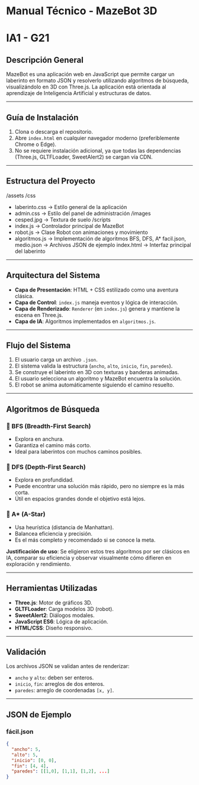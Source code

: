# Manual Técnico - MazeBot 3D
# IA1 - G21

## Descripción General
MazeBot es una aplicación web en JavaScript que permite cargar un laberinto en formato JSON y resolverlo utilizando algoritmos de búsqueda, visualizándolo en 3D con Three.js. La aplicación está orientada al aprendizaje de Inteligencia Artificial y estructuras de datos.

---

## Guía de Instalación
1. Clona o descarga el repositorio.
2. Abre `index.html` en cualquier navegador moderno (preferiblemente Chrome o Edge).
3. No se requiere instalación adicional, ya que todas las dependencias (Three.js, GLTFLoader, SweetAlert2) se cargan vía CDN.

---

## Estructura del Proyecto

/assets
/css
- laberinto.css → Estilo general de la aplicación
- admin.css → Estilo del panel de administración
/images
- cesped.jpg → Textura de suelo
/scripts
- index.js → Controlador principal de MazeBot
- robot.js → Clase Robot con animaciones y movimiento
- algoritmos.js → Implementación de algoritmos BFS, DFS, A*
facil.json, medio.json → Archivos JSON de ejemplo
index.html → Interfaz principal del laberinto

---

## Arquitectura del Sistema

- **Capa de Presentación**: HTML + CSS estilizado como una aventura clásica.
- **Capa de Control**: `index.js` maneja eventos y lógica de interacción.
- **Capa de Renderizado**: `Renderer` (en `index.js`) genera y mantiene la escena en Three.js.
- **Capa de IA**: Algoritmos implementados en `algoritmos.js`.

---

## Flujo del Sistema

1. El usuario carga un archivo `.json`.
2. El sistema valida la estructura (`ancho`, `alto`, `inicio`, `fin`, `paredes`).
3. Se construye el laberinto en 3D con texturas y banderas animadas.
4. El usuario selecciona un algoritmo y MazeBot encuentra la solución.
5. El robot se anima automáticamente siguiendo el camino resuelto.

---

## Algoritmos de Búsqueda

### 🔹 BFS (Breadth-First Search)
- Explora en anchura.
- Garantiza el camino más corto.
- Ideal para laberintos con muchos caminos posibles.

### 🔹 DFS (Depth-First Search)
- Explora en profundidad.
- Puede encontrar una solución más rápido, pero no siempre es la más corta.
- Útil en espacios grandes donde el objetivo está lejos.

### 🔹 A* (A-Star)
- Usa heurística (distancia de Manhattan).
- Balancea eficiencia y precisión.
- Es el más completo y recomendado si se conoce la meta.

**Justificación de uso**: Se eligieron estos tres algoritmos por ser clásicos en IA, comparar su eficiencia y observar visualmente cómo difieren en exploración y rendimiento.

---

## Herramientas Utilizadas

- **Three.js**: Motor de gráficos 3D.
- **GLTFLoader**: Carga modelos 3D (robot).
- **SweetAlert2**: Diálogos modales.
- **JavaScript ES6**: Lógica de aplicación.
- **HTML/CSS**: Diseño responsivo.

---

## Validación
Los archivos JSON se validan antes de renderizar:
- `ancho` y `alto`: deben ser enteros.
- `inicio`, `fin`: arreglos de dos enteros.
- `paredes`: arreglo de coordenadas `[x, y]`.

---

## JSON de Ejemplo

### fácil.json
```json
{
  "ancho": 5,
  "alto": 5,
  "inicio": [0, 0],
  "fin": [4, 4],
  "paredes": [[1,0], [1,1], [1,2], ...]
}


